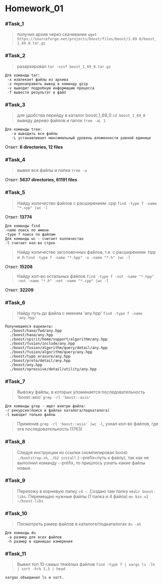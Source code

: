 # Homework_01
### #Task_1
> получил архив через скачивание
`wget https://sourceforge.net/projects/boost/files/boost/1.69.0/boost_1_69_0.tar.gz`
### #Task_2
> разархировал 
`tar -xzvf boost_1_69_0.tar.gz`
```
Для команды tar:
 -x извлекает файлы из архива
 -z перенаправить вывод в команду gzip 
 -v выводит подробную информацию процесса
 -f вывести результат в файл
 ```
### #Task_3
> для удобства перейду в каталог boost_1_69_0
`cd boost_1_69_0`
> выведу дерево файлов и папок
  `tree -aL 1` 
 ```
 Для команды tree:
	-a выводить все файлы
	-L устанавливает максимальный уровень вложенности равной единице
```
  Ответ: **6 directories, 12 files**
### #Task_4
>вывел все файлы и папки `tree -a`

Ответ: **5637 directories, 61191 files**
### #Task_5
> Найду количество файлов с расширением .cpp  `find -type f -name "*.cpp" |wc -l `

Ответ: **13774**
```
Для команды find
-name поиск по имени
-type f поиск по файлам
Для команды wc - считает колличество
-l считает кол-во строк
```
> Найду количество заголовочных файлов, т.е. с расширением .hpp и .h `find -type f -name "*.hpp" -o -name "*.h" |wc -l` 
 
 Ответ: **15208**
 
 > Найду кол-во остальных файлов `find -type f -not -name "*.hpp" -not -name "*.h" -not -name "*.cpp" |wc -l`
 
Ответ: **32209**

### #Task_6

> Найду путь до файла с именем 'any.hpp' `find -type f -name 'any.hpp'`

```
Получившиеся варианты:
  ./boost/hana/fwd/any.hpp
  ./boost/hana/any.hpp
  ./boost/spirit/home/support/algorithm/any.hpp
  ./boost/fusion/include/any.hpp
  ./boost/fusion/algorithm/query/detail/any.hpp
  ./boost/fusion/algorithm/query/any.hpp
  ./boost/type_erasure/any.hpp
  ./boost/proto/detail/any.hpp
  ./boost/any.hpp
  ./boost/xpressive/detail/utility/any.hpp
```

### #Task_7
 > Вывожу файлы, в которых упоминается последовательность 'boost::asio' `grep -rl 'boost::asio'`
 
 ```
Для команды grep - ищет внитри файла:
 -r рекурсия(поиск в файлах каталога/подкаталога)
 -l выводит только файлы
```

> Применив `grep -rl 'boost::asio' |wc -l`, узнал кол-во файлов, где эта последовательность (1763)

### #Task_8

 > Следуя инструкции из ссылки скомпилировал boost:
   `./bootstrap.sh`,
   `./b2 install` (--prefix=путь к файлу), так как не выполнил команду --prefix, то пришлось узнать какие файлы новые.
	 
### #Task_9
 > Перехожу в корневую папку `cd ~`. Создаю там папку `mkdir boost-libs`. Перемещаю нужные файлы (1 папка и 4 файла) `mv bin.v2 ~/boost-libs`
 
### #Task_10
> Посмотреть рамер файлов в каталоге/подкаталогах `du -ah`

```
Для команды du
 -a размер для всех файлов
 -h размер в единицах измерения
```

### #Task_11
> Вывел топ 10 самых тяжёлых файлов `find -type f | xargs ls -lh | sort -hrk 5,5 | head`
    
```
xargas объединил ls и sort.
```
